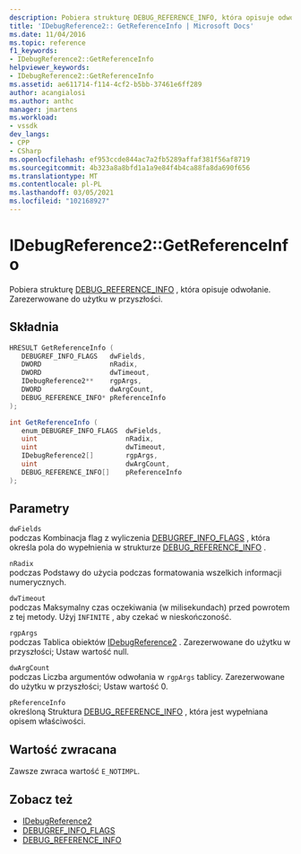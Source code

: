 ```yaml
---
description: Pobiera strukturę DEBUG_REFERENCE_INFO, która opisuje odwołanie.
title: 'IDebugReference2:: GetReferenceInfo | Microsoft Docs'
ms.date: 11/04/2016
ms.topic: reference
f1_keywords:
- IDebugReference2::GetReferenceInfo
helpviewer_keywords:
- IDebugReference2::GetReferenceInfo
ms.assetid: ae611714-f114-4cf2-b5bb-37461e6ff289
author: acangialosi
ms.author: anthc
manager: jmartens
ms.workload:
- vssdk
dev_langs:
- CPP
- CSharp
ms.openlocfilehash: ef953ccde844ac7a2fb5289affaf381f56af8719
ms.sourcegitcommit: 4b323a8a8bfd1a1a9e84f4b4ca88fa8da690f656
ms.translationtype: MT
ms.contentlocale: pl-PL
ms.lasthandoff: 03/05/2021
ms.locfileid: "102168927"
---
```

# <a name="idebugreference2getreferenceinfo"></a>IDebugReference2::GetReferenceInfo
Pobiera strukturę [DEBUG_REFERENCE_INFO](../../../extensibility/debugger/reference/debug-reference-info.md) , która opisuje odwołanie. Zarezerwowane do użytku w przyszłości.

## <a name="syntax"></a>Składnia

```cpp
HRESULT GetReferenceInfo ( 
   DEBUGREF_INFO_FLAGS   dwFields,
   DWORD                 nRadix,
   DWORD                 dwTimeout,
   IDebugReference2**    rgpArgs,
   DWORD                 dwArgCount,
   DEBUG_REFERENCE_INFO* pReferenceInfo
);
```

```csharp
int GetReferenceInfo ( 
   enum_DEBUGREF_INFO_FLAGS  dwFields,
   uint                      nRadix,
   uint                      dwTimeout,
   IDebugReference2[]        rgpArgs,
   uint                      dwArgCount,
   DEBUG_REFERENCE_INFO[]    pReferenceInfo
);
```

## <a name="parameters"></a>Parametry
`dwFields`\
podczas Kombinacja flag z wyliczenia [DEBUGREF_INFO_FLAGS](../../../extensibility/debugger/reference/debugref-info-flags.md) , która określa pola do wypełnienia w strukturze [DEBUG_REFERENCE_INFO](../../../extensibility/debugger/reference/debug-reference-info.md) .

`nRadix`\
podczas Podstawy do użycia podczas formatowania wszelkich informacji numerycznych.

`dwTimeout`\
podczas Maksymalny czas oczekiwania (w milisekundach) przed powrotem z tej metody. Użyj `INFINITE` , aby czekać w nieskończoność.

`rgpArgs`\
podczas Tablica obiektów [IDebugReference2](../../../extensibility/debugger/reference/idebugreference2.md) . Zarezerwowane do użytku w przyszłości; Ustaw wartość null.

`dwArgCount`\
podczas Liczba argumentów odwołania w `rgpArgs` tablicy. Zarezerwowane do użytku w przyszłości; Ustaw wartość 0.

`pReferenceInfo`\
określoną Struktura [DEBUG_REFERENCE_INFO](../../../extensibility/debugger/reference/debug-reference-info.md) , która jest wypełniana opisem właściwości.

## <a name="return-value"></a>Wartość zwracana
 Zawsze zwraca wartość `E_NOTIMPL`.

## <a name="see-also"></a>Zobacz też
- [IDebugReference2](../../../extensibility/debugger/reference/idebugreference2.md)
- [DEBUGREF_INFO_FLAGS](../../../extensibility/debugger/reference/debugref-info-flags.md)
- [DEBUG_REFERENCE_INFO](../../../extensibility/debugger/reference/debug-reference-info.md)
